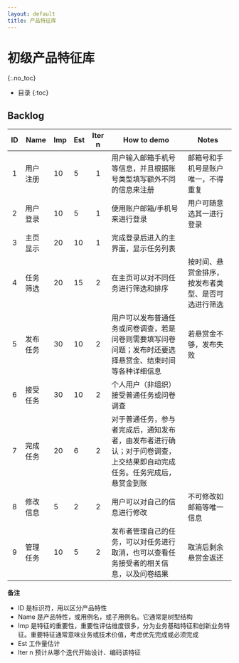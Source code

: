 ```yaml
---
layout: default
title: 产品特征库
---
```


# 初级产品特征库
{:.no_toc}

* 目录
{:toc}

## Backlog

| ID | Name  | Imp | Est | Iter n |How to demo | Notes |
|:--:| ------- | ------ | ------ |:--:| ------ | ------ |
| 1 | 用户注册 | 10 | 5 | 1 | 用户输入邮箱手机号等信息，并且根据账号类型填写额外不同的信息来注册 | 邮箱号和手机号是账户唯一，不得重复 |
| 2 | 用户登录 | 10 | 5 | 1 | 使用账户邮箱/手机号来进行登录 | 用户可随意选其一进行登录 |
| 3 | 主页显示 | 20 | 10 | 1 | 完成登录后进入的主界面，显示任务列表 |  |
| 4 | 任务筛选 | 20 | 15 | 2 | 在主页可以对不同任务进行筛选和排序 | 按时间、悬赏金排序，按发布者类型、是否可选进行筛选 |
| 5 | 发布任务 | 30 | 10 | 2 | 用户可以发布普通任务或问卷调查，若是问卷则需要填写问卷问题；发布时还要选择悬赏金、结束时间等各种详细信息 | 若悬赏金不够，发布失败 |
| 6 | 接受任务 | 30 | 10 | 2 | 个人用户（非组织）接受普通任务或问卷调查 |  |
| 7 | 完成任务 | 20 | 6 | 2 | 对于普通任务，参与者完成后，通知发布者，由发布者进行确认；对于问卷调查，上交结果即自动完成任务。任务完成后，悬赏金到账 |  |
| 8 | 修改信息 | 5 | 2 | 2 | 用户可以对自己的信息进行修改 | 不可修改如邮箱等唯一信息 |  |
| 9 | 管理任务 | 10 | 5 | 2 | 发布者管理自己的任务，可以对任务进行取消，也可以查看任务接受者的相关信息，以及问卷结果 | 取消后剩余悬赏金返还 |

**备注**

* ID 是标识符，用以区分产品特性
* Name 是产品特性，或用例名，或子用例名。它通常是树型结构
* Imp 是特征的重要性，重要性评估维度很多，分为业务基础特征和创新业务特征。重要特征通常意味业务或技术价值，考虑优先完成或必须完成
* Est 工作量估计
* Iter n 预计从哪个迭代开始设计、编码该特征


